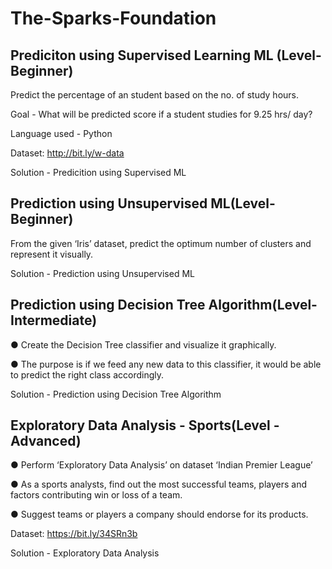 #  The-Sparks-Foundation

## Prediciton using Supervised Learning ML (Level-Beginner)

Predict the percentage of an student based on the no. of study hours.

Goal - What will be predicted score if a student studies for 9.25 hrs/ day?


Language used - Python

Dataset: http://bit.ly/w-data

Solution - Predicition using Supervised ML


## Prediction using Unsupervised ML(Level-Beginner)

From the given ‘Iris’ dataset, predict the optimum number of clusters and represent it visually.


Solution - Prediction using Unsupervised ML


## Prediction using Decision Tree Algorithm(Level-Intermediate)

● Create the Decision Tree classifier and visualize it graphically.

● The purpose is if we feed any new data to this classifier, it would be able to
predict the right class accordingly.


Solution - Prediction using Decision Tree Algorithm


## Exploratory Data Analysis - Sports(Level - Advanced)


● Perform ‘Exploratory Data Analysis’ on dataset ‘Indian Premier League’

● As a sports analysts, find out the most successful teams, players and factors
contributing win or loss of a team.

● Suggest teams or players a company should endorse for its products.

Dataset: https://bit.ly/34SRn3b


Solution - Exploratory Data Analysis
